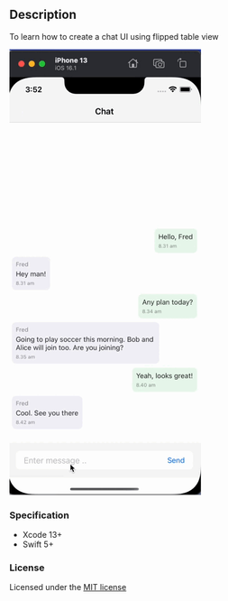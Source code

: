 ## Description
To learn how to create a chat UI using flipped table view

![screenshot](demo.gif)

### Specification

- Xcode 13+
- Swift 5+

### License
Licensed under the [MIT license](http://opensource.org/licenses/MIT)
